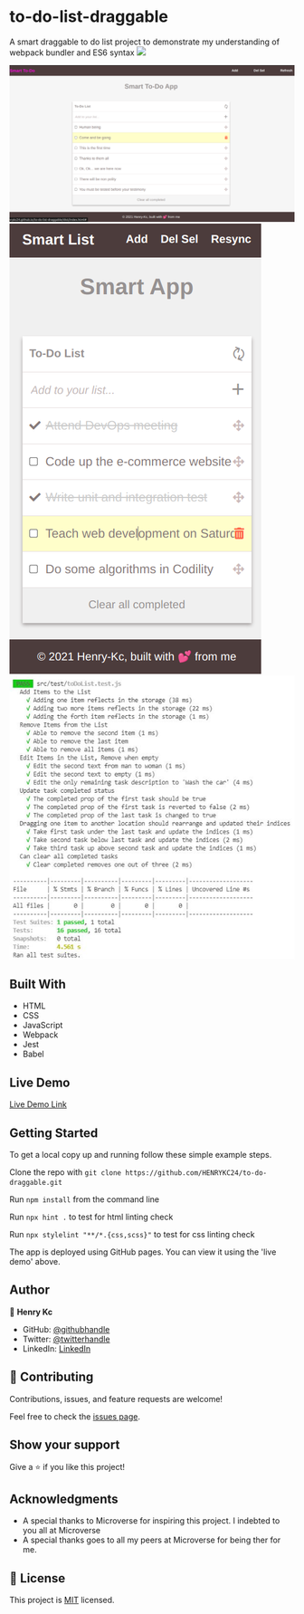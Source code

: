 # to-do-list-draggable
A smart draggable to do list project to demonstrate my understanding of webpack bundler and ES6 syntax
![](https://img.shields.io/badge/Microverse-blueviolet)

![screenshot](./app_screenshot.png)
![screenshot](./app_screenshot_mobile.png)
![screenshot](./test_screenshot.jpg)

## Built With

- HTML
- CSS
- JavaScript
- Webpack
- Jest
- Babel

## Live Demo

[Live Demo Link](https://henrykc24.github.io/to-do-list-draggable/dist/)


## Getting Started


To get a local copy up and running follow these simple example steps.

Clone the repo with `git clone https://github.com/HENRYKC24/to-do-draggable.git`

Run `npm install` from the command line

Run `npx hint .` to test for html linting check

Run `npx stylelint "**/*.{css,scss}"` to test for css linting check 


The app is deployed using GitHub pages. You can view it using the 'live demo' above.



## Author

👤 **Henry Kc**

- GitHub: [@githubhandle](https://github.com/henrykc24)
- Twitter: [@twitterhandle](https://twitter.com/henrykc24)
- LinkedIn: [LinkedIn](https://linkedin.com/in/henry-kc)


## 🤝 Contributing

Contributions, issues, and feature requests are welcome!

Feel free to check the [issues page](https://github.com/HENRYKC24/to-do-draggable/issues/).

## Show your support

Give a ⭐️ if you like this project!

## Acknowledgments

- A special thanks to Microverse for inspiring this project. I indebted to you all at Microverse
- A special thanks goes to all my peers at Microverse for being ther for me.

## 📝 License

This project is [MIT](./LICENSE) licensed.
